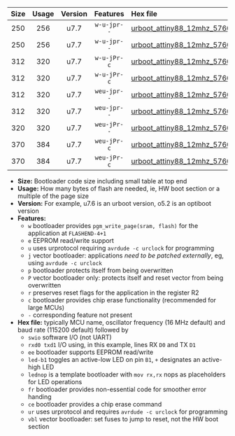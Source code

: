 |Size|Usage|Version|Features|Hex file|
|:-:|:-:|:-:|:-:|:--|
|250|256|u7.7|`w-u-jpr--`|[urboot_attiny88_12mhz_57600bps_swio_rxd7_txd6_led+d0_ur_vbl.hex](https://raw.githubusercontent.com/stefanrueger/urboot.hex/main/mcus/attiny88/fcpu_12mhz/57600_bps/urboot_attiny88_12mhz_57600bps_swio_rxd7_txd6_led+d0_ur_vbl.hex)|
|250|256|u7.7|`w-u-jpr--`|[urboot_attiny88_12mhz_57600bps_swio_rxd7_txd6_lednop_ur_vbl.hex](https://raw.githubusercontent.com/stefanrueger/urboot.hex/main/mcus/attiny88/fcpu_12mhz/57600_bps/urboot_attiny88_12mhz_57600bps_swio_rxd7_txd6_lednop_ur_vbl.hex)|
|312|320|u7.7|`w-u-jPr-c`|[urboot_attiny88_12mhz_57600bps_swio_rxd7_txd6_led+d0_fr_ce_ur_vbl.hex](https://raw.githubusercontent.com/stefanrueger/urboot.hex/main/mcus/attiny88/fcpu_12mhz/57600_bps/urboot_attiny88_12mhz_57600bps_swio_rxd7_txd6_led+d0_fr_ce_ur_vbl.hex)|
|312|320|u7.7|`w-u-jPr-c`|[urboot_attiny88_12mhz_57600bps_swio_rxd7_txd6_lednop_fr_ce_ur_vbl.hex](https://raw.githubusercontent.com/stefanrueger/urboot.hex/main/mcus/attiny88/fcpu_12mhz/57600_bps/urboot_attiny88_12mhz_57600bps_swio_rxd7_txd6_lednop_fr_ce_ur_vbl.hex)|
|312|320|u7.7|`weu-jpr--`|[urboot_attiny88_12mhz_57600bps_swio_rxd7_txd6_ee_led+d0_ur_vbl.hex](https://raw.githubusercontent.com/stefanrueger/urboot.hex/main/mcus/attiny88/fcpu_12mhz/57600_bps/urboot_attiny88_12mhz_57600bps_swio_rxd7_txd6_ee_led+d0_ur_vbl.hex)|
|312|320|u7.7|`weu-jpr--`|[urboot_attiny88_12mhz_57600bps_swio_rxd7_txd6_ee_lednop_ur_vbl.hex](https://raw.githubusercontent.com/stefanrueger/urboot.hex/main/mcus/attiny88/fcpu_12mhz/57600_bps/urboot_attiny88_12mhz_57600bps_swio_rxd7_txd6_ee_lednop_ur_vbl.hex)|
|320|320|u7.7|`weu-jPr--`|[urboot_attiny88_12mhz_57600bps_swio_rxd7_txd6_ee_ur_vbl.hex](https://raw.githubusercontent.com/stefanrueger/urboot.hex/main/mcus/attiny88/fcpu_12mhz/57600_bps/urboot_attiny88_12mhz_57600bps_swio_rxd7_txd6_ee_ur_vbl.hex)|
|370|384|u7.7|`weu-jPr-c`|[urboot_attiny88_12mhz_57600bps_swio_rxd7_txd6_ee_led+d0_fr_ce_ur_vbl.hex](https://raw.githubusercontent.com/stefanrueger/urboot.hex/main/mcus/attiny88/fcpu_12mhz/57600_bps/urboot_attiny88_12mhz_57600bps_swio_rxd7_txd6_ee_led+d0_fr_ce_ur_vbl.hex)|
|370|384|u7.7|`weu-jPr-c`|[urboot_attiny88_12mhz_57600bps_swio_rxd7_txd6_ee_lednop_fr_ce_ur_vbl.hex](https://raw.githubusercontent.com/stefanrueger/urboot.hex/main/mcus/attiny88/fcpu_12mhz/57600_bps/urboot_attiny88_12mhz_57600bps_swio_rxd7_txd6_ee_lednop_fr_ce_ur_vbl.hex)|

- **Size:** Bootloader code size including small table at top end
- **Usage:** How many bytes of flash are needed, ie, HW boot section or a multiple of the page size
- **Version:** For example, u7.6 is an urboot version, o5.2 is an optiboot version
- **Features:**
  + `w` bootloader provides `pgm_write_page(sram, flash)` for the application at `FLASHEND-4+1`
  + `e` EEPROM read/write support
  + `u` uses urprotocol requiring `avrdude -c urclock` for programming
  + `j` vector bootloader: applications *need to be patched externally*, eg, using `avrdude -c urclock`
  + `p` bootloader protects itself from being overwritten
  + `P` vector bootloader only: protects itself and reset vector from being overwritten
  + `r` preserves reset flags for the application in the register R2
  + `c` bootloader provides chip erase functionality (recommended for large MCUs)
  + `-` corresponding feature not present
- **Hex file:** typically MCU name, oscillator frequency (16 MHz default) and baud rate (115200 default) followed by
  + `swio` software I/O (not UART)
  + `rxd0 txd1` I/O using, in this example, lines RX `D0` and TX `D1`
  + `ee` bootloader supports EEPROM read/write
  + `led-b1` toggles an active-low LED on pin `B1`, `+` designates an active-high LED
  + `lednop` is a template bootloader with `mov rx,rx` nops as placeholders for LED operations
  + `fr` bootloader provides non-essential code for smoother error handing
  + `ce` bootloader provides a chip erase command
  + `ur` uses urprotocol and requires `avrdude -c urclock` for programming
  + `vbl` vector bootloader: set fuses to jump to reset, not the HW boot section
